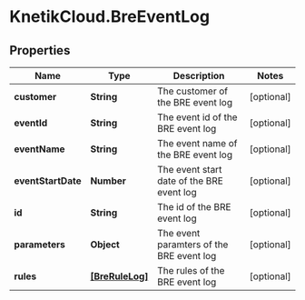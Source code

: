 # KnetikCloud.BreEventLog

## Properties
Name | Type | Description | Notes
------------ | ------------- | ------------- | -------------
**customer** | **String** | The customer of the BRE event log | [optional] 
**eventId** | **String** | The event id of the BRE event log | [optional] 
**eventName** | **String** | The event name of the BRE event log | [optional] 
**eventStartDate** | **Number** | The event start date of the BRE event log | [optional] 
**id** | **String** | The id of the BRE event log | [optional] 
**parameters** | **Object** | The event paramters of the BRE event log | [optional] 
**rules** | [**[BreRuleLog]**](BreRuleLog.md) | The rules of the BRE event log | [optional] 


